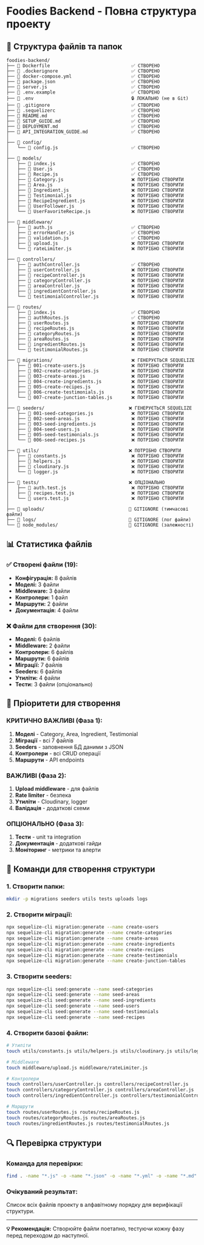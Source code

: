 # Foodies Backend - Повна структура проекту

## 📁 Структура файлів та папок

```
foodies-backend/
├── 📄 Dockerfile                              ✅ СТВОРЕНО
├── 📄 .dockerignore                           ✅ СТВОРЕНО
├── 📄 docker-compose.yml                      ✅ СТВОРЕНО
├── 📄 package.json                            ✅ СТВОРЕНО
├── 📄 server.js                               ✅ СТВОРЕНО
├── 📄 .env.example                            ✅ СТВОРЕНО
├── 📄 .env                                    🔒 ЛОКАЛЬНО (не в Git)
├── 📄 .gitignore                              ✅ СТВОРЕНО
├── 📄 .sequelizerc                            ✅ СТВОРЕНО
├── 📄 README.md                               ✅ СТВОРЕНО
├── 📄 SETUP_GUIDE.md                          ✅ СТВОРЕНО
├── 📄 DEPLOYMENT.md                           ✅ СТВОРЕНО
├── 📄 API_INTEGRATION_GUIDE.md                ✅ СТВОРЕНО
│
├── 📁 config/
│   └── 📄 config.js                           ✅ СТВОРЕНО
│
├── 📁 models/
│   ├── 📄 index.js                            ✅ СТВОРЕНО
│   ├── 📄 User.js                             ✅ СТВОРЕНО
│   ├── 📄 Recipe.js                           ✅ СТВОРЕНО
│   ├── 📄 Category.js                         ❌ ПОТРІБНО СТВОРИТИ
│   ├── 📄 Area.js                             ❌ ПОТРІБНО СТВОРИТИ
│   ├── 📄 Ingredient.js                       ❌ ПОТРІБНО СТВОРИТИ
│   ├── 📄 Testimonial.js                      ❌ ПОТРІБНО СТВОРИТИ
│   ├── 📄 RecipeIngredient.js                 ❌ ПОТРІБНО СТВОРИТИ
│   ├── 📄 UserFollower.js                     ❌ ПОТРІБНО СТВОРИТИ
│   └── 📄 UserFavoriteRecipe.js               ❌ ПОТРІБНО СТВОРИТИ
│
├── 📁 middleware/
│   ├── 📄 auth.js                             ✅ СТВОРЕНО
│   ├── 📄 errorHandler.js                     ✅ СТВОРЕНО
│   ├── 📄 validation.js                       ✅ СТВОРЕНО
│   ├── 📄 upload.js                           ❌ ПОТРІБНО СТВОРИТИ
│   └── 📄 rateLimiter.js                      ❌ ПОТРІБНО СТВОРИТИ
│
├── 📁 controllers/
│   ├── 📄 authController.js                   ✅ СТВОРЕНО
│   ├── 📄 userController.js                   ❌ ПОТРІБНО СТВОРИТИ
│   ├── 📄 recipeController.js                 ❌ ПОТРІБНО СТВОРИТИ
│   ├── 📄 categoryController.js               ❌ ПОТРІБНО СТВОРИТИ
│   ├── 📄 areaController.js                   ❌ ПОТРІБНО СТВОРИТИ
│   ├── 📄 ingredientController.js             ❌ ПОТРІБНО СТВОРИТИ
│   └── 📄 testimonialController.js            ❌ ПОТРІБНО СТВОРИТИ
│
├── 📁 routes/
│   ├── 📄 index.js                            ✅ СТВОРЕНО
│   ├── 📄 authRoutes.js                       ✅ СТВОРЕНО
│   ├── 📄 userRoutes.js                       ❌ ПОТРІБНО СТВОРИТИ
│   ├── 📄 recipeRoutes.js                     ❌ ПОТРІБНО СТВОРИТИ
│   ├── 📄 categoryRoutes.js                   ❌ ПОТРІБНО СТВОРИТИ
│   ├── 📄 areaRoutes.js                       ❌ ПОТРІБНО СТВОРИТИ
│   ├── 📄 ingredientRoutes.js                 ❌ ПОТРІБНО СТВОРИТИ
│   └── 📄 testimonialRoutes.js                ❌ ПОТРІБНО СТВОРИТИ
│
├── 📁 migrations/                             ❌ ГЕНЕРУЄТЬСЯ SEQUELIZE
│   ├── 📄 001-create-users.js                 ❌ ПОТРІБНО СТВОРИТИ
│   ├── 📄 002-create-categories.js            ❌ ПОТРІБНО СТВОРИТИ
│   ├── 📄 003-create-areas.js                 ❌ ПОТРІБНО СТВОРИТИ
│   ├── 📄 004-create-ingredients.js           ❌ ПОТРІБНО СТВОРИТИ
│   ├── 📄 005-create-recipes.js               ❌ ПОТРІБНО СТВОРИТИ
│   ├── 📄 006-create-testimonials.js          ❌ ПОТРІБНО СТВОРИТИ
│   └── 📄 007-create-junction-tables.js       ❌ ПОТРІБНО СТВОРИТИ
│
├── 📁 seeders/                               ❌ ГЕНЕРУЄТЬСЯ SEQUELIZE
│   ├── 📄 001-seed-categories.js              ❌ ПОТРІБНО СТВОРИТИ
│   ├── 📄 002-seed-areas.js                   ❌ ПОТРІБНО СТВОРИТИ
│   ├── 📄 003-seed-ingredients.js             ❌ ПОТРІБНО СТВОРИТИ
│   ├── 📄 004-seed-users.js                   ❌ ПОТРІБНО СТВОРИТИ
│   ├── 📄 005-seed-testimonials.js            ❌ ПОТРІБНО СТВОРИТИ
│   └── 📄 006-seed-recipes.js                 ❌ ПОТРІБНО СТВОРИТИ
│
├── 📁 utils/                                 ❌ ПОТРІБНО СТВОРИТИ
│   ├── 📄 constants.js                        ❌ ПОТРІБНО СТВОРИТИ
│   ├── 📄 helpers.js                          ❌ ПОТРІБНО СТВОРИТИ
│   ├── 📄 cloudinary.js                       ❌ ПОТРІБНО СТВОРИТИ
│   └── 📄 logger.js                           ❌ ПОТРІБНО СТВОРИТИ
│
├── 📁 tests/                                 ❌ ОПЦІОНАЛЬНО
│   ├── 📄 auth.test.js                        ❌ ПОТРІБНО СТВОРИТИ
│   ├── 📄 recipes.test.js                     ❌ ПОТРІБНО СТВОРИТИ
│   └── 📄 users.test.js                       ❌ ПОТРІБНО СТВОРИТИ
│
├── 📁 uploads/                               🚫 GITIGNORE (тимчасові файли)
├── 📁 logs/                                  🚫 GITIGNORE (лог файли)
└── 📁 node_modules/                          🚫 GITIGNORE (залежності)
```

## 📊 Статистика файлів

### ✅ Створені файли (19):
- **Конфігурація:** 8 файлів
- **Моделі:** 3 файли  
- **Middleware:** 3 файли
- **Контролери:** 1 файл
- **Маршрути:** 2 файли
- **Документація:** 4 файли

### ❌ Файли для створення (30):
- **Моделі:** 6 файлів
- **Middleware:** 2 файли
- **Контролери:** 6 файлів
- **Маршрути:** 6 файлів
- **Міграції:** 7 файлів
- **Seeders:** 6 файлів
- **Утиліти:** 4 файли
- **Тести:** 3 файли (опціонально)

## 🎯 Пріоритети для створення

### КРИТИЧНО ВАЖЛИВІ (Фаза 1):
1. **Моделі** - Category, Area, Ingredient, Testimonial
2. **Міграції** - всі 7 файлів
3. **Seeders** - заповнення БД даними з JSON
4. **Контролери** - всі CRUD операції
5. **Маршрути** - API endpoints

### ВАЖЛИВІ (Фаза 2):
1. **Upload middleware** - для файлів
2. **Rate limiter** - безпека
3. **Утиліти** - Cloudinary, logger
4. **Валідація** - додаткові схеми

### ОПЦІОНАЛЬНО (Фаза 3):
1. **Тести** - unit та integration
2. **Документація** - додаткові гайди
3. **Моніторинг** - метрики та алерти

## 🚀 Команди для створення структури

### 1. Створити папки:
```bash
mkdir -p migrations seeders utils tests uploads logs
```

### 2. Створити міграції:
```bash
npx sequelize-cli migration:generate --name create-users
npx sequelize-cli migration:generate --name create-categories
npx sequelize-cli migration:generate --name create-areas
npx sequelize-cli migration:generate --name create-ingredients
npx sequelize-cli migration:generate --name create-recipes
npx sequelize-cli migration:generate --name create-testimonials
npx sequelize-cli migration:generate --name create-junction-tables
```

### 3. Створити seeders:
```bash
npx sequelize-cli seed:generate --name seed-categories
npx sequelize-cli seed:generate --name seed-areas
npx sequelize-cli seed:generate --name seed-ingredients
npx sequelize-cli seed:generate --name seed-users
npx sequelize-cli seed:generate --name seed-testimonials
npx sequelize-cli seed:generate --name seed-recipes
```

### 4. Створити базові файли:
```bash
# Утиліти
touch utils/constants.js utils/helpers.js utils/cloudinary.js utils/logger.js

# Middleware
touch middleware/upload.js middleware/rateLimiter.js

# Контролери
touch controllers/userController.js controllers/recipeController.js
touch controllers/categoryController.js controllers/areaController.js
touch controllers/ingredientController.js controllers/testimonialController.js

# Маршрути
touch routes/userRoutes.js routes/recipeRoutes.js
touch routes/categoryRoutes.js routes/areaRoutes.js
touch routes/ingredientRoutes.js routes/testimonialRoutes.js
```

## 🔍 Перевірка структури

### Команда для перевірки:
```bash
find . -name "*.js" -o -name "*.json" -o -name "*.yml" -o -name "*.md" | sort
```

### Очікуваний результат:
Список всіх файлів проекту в алфавітному порядку для верифікації структури.

---

**💡 Рекомендація:** Створюйте файли поетапно, тестуючи кожну фазу перед переходом до наступної.